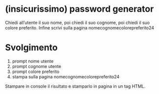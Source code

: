 (insicurissimo) password generator
===
Chiedi all’utente il suo nome,
poi chiedi il suo cognome,
poi chiedi il suo colore preferito.
Infine scrivi sulla pagina nomecognomecolorepreferito24
# Svolgimento
1. prompt nome utente
2. prompt cognome utente
3. prompt colore preferito
4. stampa sulla pagina nomecognomecolorepreferito24

Stampare in console il risultato e stamparlo in pagina in un tag HTML.

